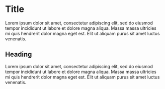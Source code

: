 # Title
Lorem ipsum dolor sit amet, consectetur adipiscing elit, sed do eiusmod tempor incididunt ut labore et dolore magna aliqua. Massa massa ultricies mi quis hendrerit dolor magna eget est. Elit ut aliquam purus sit amet luctus venenatis.

## Heading
Lorem ipsum dolor sit amet, consectetur adipiscing elit, sed do eiusmod tempor incididunt ut labore et dolore magna aliqua. Massa massa ultricies mi quis hendrerit dolor magna eget est. Elit ut aliquam purus sit amet luctus venenatis.